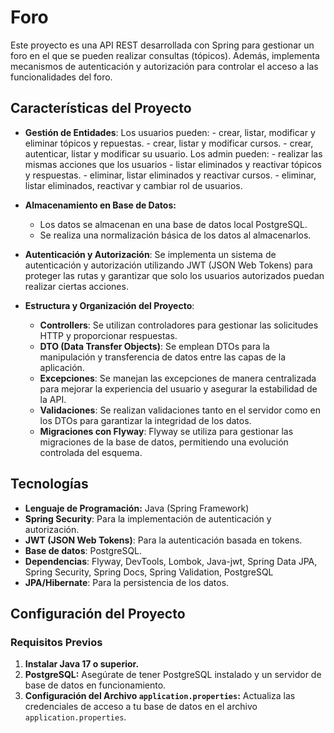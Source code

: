 # Foro

Este proyecto es una API REST desarrollada con Spring para gestionar un foro en el que se pueden realizar consultas (tópicos). Además, implementa mecanismos de autenticación y autorización para controlar el acceso a las funcionalidades del foro.

## Características del Proyecto

- **Gestión de Entidades**:
  Los usuarios pueden:
      - crear, listar, modificar y eliminar tópicos y repuestas.
      - crear, listar y modificar cursos.
      - crear, autenticar, listar y modificar su usuario.
  Los admin pueden:
      - realizar las mismas acciones que los usuarios
      - listar eliminados y reactivar tópicos y respuestas.
      - eliminar, listar eliminados y reactivar cursos.
      - eliminar, listar eliminados, reactivar y cambiar rol de usuarios.
                      
- **Almacenamiento en Base de Datos:**
  - Los datos se almacenan en una base de datos local PostgreSQL.
  - Se realiza una normalización básica de los datos al almacenarlos.
    
- **Autenticación y Autorización**: Se implementa un sistema de autenticación y autorización utilizando JWT (JSON Web Tokens) para proteger las rutas y garantizar que solo los usuarios autorizados puedan realizar ciertas acciones.
  
- **Estructura y Organización del Proyecto**:
  - **Controllers**: Se utilizan controladores para gestionar las solicitudes HTTP y proporcionar respuestas.
  - **DTO (Data Transfer Objects)**: Se emplean DTOs para la manipulación y transferencia de datos entre las capas de la aplicación.
  - **Excepciones**: Se manejan las excepciones de manera centralizada para mejorar la experiencia del usuario y asegurar la estabilidad de la API.
  - **Validaciones**: Se realizan validaciones tanto en el servidor como en los DTOs para garantizar la integridad de los datos.
  - **Migraciones con Flyway**: Flyway se utiliza para gestionar las migraciones de la base de datos, permitiendo una evolución controlada del esquema.

## Tecnologías

- **Lenguaje de Programación:** Java (Spring Framework)
- **Spring Security**: Para la implementación de autenticación y autorización.
- **JWT (JSON Web Tokens)**: Para la autenticación basada en tokens.
- **Base de datos**: PostgreSQL.
- **Dependencias**: Flyway, DevTools, Lombok, Java-jwt, Spring Data JPA, Spring Security, Spring Docs, Spring Validation, PostgreSQL 
- **JPA/Hibernate**: Para la persistencia de los datos.

## Configuración del Proyecto

### Requisitos Previos

1. **Instalar Java 17 o superior.**
2. **PostgreSQL:** Asegúrate de tener PostgreSQL instalado y un servidor de base de datos en funcionamiento.
3. **Configuración del Archivo `application.properties`:** Actualiza las credenciales de acceso a tu base de datos en el archivo `application.properties`.
